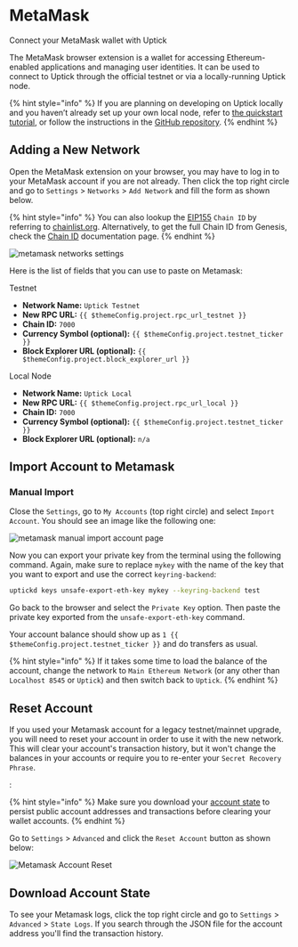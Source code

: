 # MetaMask

Connect your MetaMask wallet with Uptick

The MetaMask browser extension is a wallet for accessing Ethereum-enabled applications and managing user identities. It can be used to connect to Uptick through the official testnet or via a locally-running Uptick node.

{% hint style="info" %}
If you are planning on developing on Uptick locally and you haven’t already set up your own local node, refer to [the quickstart tutorial](https://github.com/starrymedia/upticknetworkdocs/blob/main/quickstart/run\_node/README.md), or follow the instructions in the [GitHub repository](https://github.com/UptickNetwork/uptick/).
{% endhint %}

## Adding a New Network

Open the MetaMask extension on your browser, you may have to log in to your MetaMask account if you are not already. Then click the top right circle and go to `Settings` > `Networks` > `Add Network` and fill the form as shown below.

{% hint style="info" %}
You can also lookup the [EIP155](https://github.com/ethereum/EIPs/blob/master/EIPS/eip-155.md) `Chain ID` by referring to [chainlist.org](https://chainlist.org/). Alternatively, to get the full Chain ID from Genesis, check the [Chain ID](https://github.com/starrymedia/upticknetworkdocs/blob/main/basics/chain\_id/README.md) documentation page.
{% endhint %}

![metamask networks settings](../../.gitbook/assets/metamask\_network\_settings.png)

Here is the list of fields that you can use to paste on Metamask:

Testnet

* **Network Name:** `Uptick Testnet`
* **New RPC URL:** `{{ $themeConfig.project.rpc_url_testnet }}`
* **Chain ID:** `7000`
* **Currency Symbol (optional):** `{{ $themeConfig.project.testnet_ticker }}`
* **Block Explorer URL (optional):** `{{ $themeConfig.project.block_explorer_url }}`

Local Node

* **Network Name:** `Uptick Local`
* **New RPC URL:** `{{ $themeConfig.project.rpc_url_local }}`
* **Chain ID:** `7000`
* **Currency Symbol (optional):** `{{ $themeConfig.project.testnet_ticker }}`
* **Block Explorer URL (optional):** `n/a`

## Import Account to Metamask

### Manual Import

Close the `Settings`, go to `My Accounts` (top right circle) and select `Import Account`. You should see an image like the following one:

![metamask manual import account page](../../.gitbook/assets/metamask\_import.png)

Now you can export your private key from the terminal using the following command. Again, make sure to replace `mykey` with the name of the key that you want to export and use the correct `keyring-backend`:

```bash
uptickd keys unsafe-export-eth-key mykey --keyring-backend test
```

Go back to the browser and select the `Private Key` option. Then paste the private key exported from the `unsafe-export-eth-key` command.

Your account balance should show up as `1 {{ $themeConfig.project.testnet_ticker }}` and do transfers as usual.

{% hint style="info" %}
If it takes some time to load the balance of the account, change the network to `Main Ethereum Network` (or any other than `Localhost 8545` or `Uptick`) and then switch back to `Uptick`.
{% endhint %}

## Reset Account

If you used your Metamask account for a legacy testnet/mainnet upgrade, you will need to reset your account in order to use it with the new network. This will clear your account's transaction history, but it won't change the balances in your accounts or require you to re-enter your `Secret Recovery Phrase`.

:

{% hint style="info" %}
Make sure you download your [account state](metamask.md#download-account-state) to persist public account addresses and transactions before clearing your wallet accounts.
{% endhint %}

Go to `Settings` > `Advanced` and click the `Reset Account` button as shown below:

![Metamask Account Reset](../../.gitbook/assets/reset\_account.png)

## Download Account State

To see your Metamask logs, click the top right circle and go to `Settings` > `Advanced` > `State Logs`. If you search through the JSON file for the account address you'll find the transaction history.
